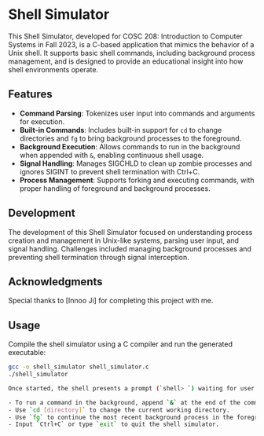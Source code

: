 # Shell Simulator

This Shell Simulator, developed for COSC 208: Introduction to Computer Systems in Fall 2023, is a C-based application that mimics the behavior of a Unix shell. It supports basic shell commands, including background process management, and is designed to provide an educational insight into how shell environments operate.

## Features

- **Command Parsing**: Tokenizes user input into commands and arguments for execution.
- **Built-in Commands**: Includes built-in support for `cd` to change directories and `fg` to bring background processes to the foreground.
- **Background Execution**: Allows commands to run in the background when appended with `&`, enabling continuous shell usage.
- **Signal Handling**: Manages SIGCHLD to clean up zombie processes and ignores SIGINT to prevent shell termination with Ctrl+C.
- **Process Management**: Supports forking and executing commands, with proper handling of foreground and background processes.

## Development

The development of this Shell Simulator focused on understanding process creation and management in Unix-like systems, parsing user input, and signal handling. Challenges included managing background processes and preventing shell termination through signal interception.

## Acknowledgments

Special thanks to [Innoo Ji] for completing this project with me.

## Usage

Compile the shell simulator using a C compiler and run the generated executable:

```bash
gcc -o shell_simulator shell_simulator.c
./shell_simulator

Once started, the shell presents a prompt (`shell> `) waiting for user input. Users can enter commands just like in a Unix shell. Special features include:

- To run a command in the background, append `&` at the end of the command.
- Use `cd [directory]` to change the current working directory.
- Use `fg` to continue the most recent background process in the foreground.
- Input `Ctrl+C` or type `exit` to quit the shell simulator.

